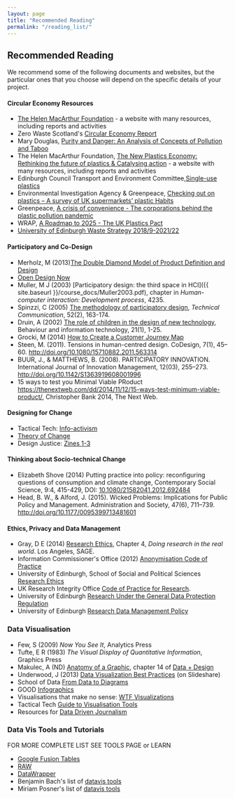 ```yaml
---
layout: page
title: "Recommended Reading"
permalink: "/reading_list/"
---
```

## <a name="essential">Recommended Reading</a>

We recommend some of the following documents and websites, but the particular ones that you choose will depend on the specific details of your project.

#### Circular Economy Resources

* [The Helen MacArthur Foundation](https://www.ellenmacarthurfoundation.org/resources/learn/higher-education-resources) - a website with many resources, including reports and activities
* Zero Waste Scotland's [Circular Economy Report](http://www.zerowastescotland.org.uk/sites/default/files/Circular_economy_Scotland_report.pdf)
* Mary Douglas, [Purity and Danger: An Analysis of Concepts of Pollution and Taboo](https://discovered.ed.ac.uk/primo-explore/search?query=any,contains,Mary%20Douglas%20purity%20%20and%20danger&search_scope=default_scope&sortby=date&vid=44UOE_VU2&facet=frbrgroupid,include,1310796064&offset=0)
* The Helen MacArthur Foundation, [The New Plastics Economy: Rethinking the future of plastics & Catalysing action](https://www.ellenmacarthurfoundation.org/assets/downloads/publications/NPEC-Hybrid_English_22-11-17_Digital.pdf) - a website with many resources, including reports and activities
* Edinburgh Council Transport and Environment Committee,[Single-use plastics](www.edinburgh.gov.uk/download/meetings/id/58087/item_713_-_single_use_plastics)
* Environmental Investigation Agency & Greenpeace, [Checking out on plastics – A survey of UK
supermarkets’ plastic Habits](https://eia-international.org/wp-content/uploads/Checking-out-on-plastics.pdf)
* Greenpeace, [A crisis of convenience - The corporations behind the plastic pollution pandemic](https://www.greenpeace.org/international/publication/19007/a-crisis-of-convenience-the-corporations-behind-the-plastics-pollution-pandemic/)
* WRAP, [A Roadmap to 2025 - The UK Plastics Pact](http://www.wrap.org.uk/content/the-uk-plastics-pact-roadmap-2025)
* [University of Edinburgh Waste Strategy 2018/9-2021/22](https://www.ed.ac.uk/files/atoms/files/waste_strategy.pdf)

#### Participatory and Co-Design

* Merholz, M (2013)[The Double Diamond Model of Product Definition and Design](http://www.peterme.com/2013/09/26/the-double-diamond-model-of-product-definition-and-design/)
* [Open Design Now](http://opendesignnow.org/index.html%3Fp=405.html)
* Muller, M J (2003) [Participatory design: the third space in HCI]({{ site.baseurl }}/course_docs/Muller2003.pdf), 
  chapter in *Human-computer interaction: Development process*, 4235.
* Spinzzi, C (2005) [The methodology of participatory design](https://repositories.lib.utexas.edu/bitstream/handle/2152/28277/SpinuzziTheMethodologyOfParticipatoryDesign.pdf), *Technical Communication*, 52(2), 163-174.
* Druin, A (2002) [The role of children in the design of new technology](http://hcil2.cs.umd.edu/trs/99-23/99-23.pdf), Behaviour and information technology, 21(1), 1-25.
* Grocki, M (2014) 	[How to Create a Customer Journey Map](http://uxmastery.com/how-to-create-a-customer-journey-map/)
* Steen, M. (2011). Tensions in human-centred design. CoDesign, 7(1), 45–60. http://doi.org/10.1080/15710882.2011.563314
* BUUR, J., & MATTHEWS, B. (2008). PARTICIPATORY INNOVATION. International Journal of Innovation Management, 12(03), 255–273. http://doi.org/10.1142/S1363919608001996
* 15 ways to test you Minimal Viable PRoduct https://thenextweb.com/dd/2014/11/12/15-ways-test-minimum-viable-product/,  Christopher Bank  2014, The Next Web.


#### Designing for Change

* Tactical Tech: [Info-activism](https://tacticaltech.org/themes/info-activism/)
* [Theory of Change](https://www.theoryofchange.org/what-is-theory-of-change/)
* Design Justice: [Zines 1-3](http://designjusticenetwork.org/zine/)

#### Thinking about Socio-technical Change
*  Elizabeth Shove (2014) Putting practice into policy: reconfiguring questions of consumption and climate change, Contemporary Social Science, 9:4, 415-429, DOI: [10.1080/21582041.2012.692484](https://www.tandfonline.com/doi/full/10.1080/21582041.2012.692484?src=recsys)
* Head, B. W., & Alford, J. (2015). Wicked Problems: Implications for Public Policy and Management. Administration and Society, 47(6), 711–739. http://doi.org/10.1177/0095399713481601

#### Ethics, Privacy and Data Management

* Gray, D E (2014) [Research Ethics](https://www.learn.ed.ac.uk/bbcswebdav/pid-1708410-dt-content-rid-3168707_1/xid-3168707_1), Chapter 4, *Doing research in the real world*. Los Angeles, SAGE.
* Information Commissioner's Office (2012) [Anonymisation Code of Practice](https://ico.org.uk/media/for-organisations/documents/1061/anonymisation-code.pdf)
* University of Edinburgh, School of Social and Political Sciences [Research Ethics](http://www.sps.ed.ac.uk/research/research_ethics)
* UK Research Integrity Office [Code of Practice for Research](https://ukrio.org/publications/code-of-practice-for-research/). 
* University of Edinburgh [Research Under the General Data Protection Regulation](https://www.ed.ac.uk/files/atoms/files/researchgdpr_0.pdf)
* University of Edinburgh [Research Data Management Policy](https://www.ed.ac.uk/information-services/about/policies-and-regulations/research-data-policy)

### Data Visualisation

* Few, S (2009) *Now You See It*, Analytics Press
* Tufte, E R (1983) *The Visual Display of Quantitative Information*, Graphics Press
* Makulec, A (ND) [Anatomy of a Graphic](https://infoactive.co/data-design/ch14.html), chapter 14 of [Data + Design](https://infoactive.co/data-design/)
* Underwood, J (2013) [Data Visualization Best Practices](http://www.slideshare.net/idigdata/data-visualization-best-practices-2013) (on Slideshare)
* School of Data [From Data to Diagrams](http://schoolofdata.org/handbook/courses/data-to-diagrams/)
* GOOD [Infographics](https://www.good.is/infographics)
* Visualisations that make no sense: [WTF Visualizations](http://viz.wtf)
* Tactical Tech [Guide to Visualisation Tools](https://visualisingadvocacy.org/resources/visualisationtools)
* Resources for [Data Driven Journalism](http://datadrivenjournalism.net/resources)
 
### Data Vis Tools and Tutorials
FOR MORE COMPLETE LIST SEE TOOLS PAGE or LEARN
* [Google Fusion Tables](https://fusiontables.google.com) 
* [RAW](http://app.rawgraphs.io)  
* [DataWrapper](https://app.datawrapper.de)
* Benjamin Bach's list of [datavis tools](https://vishubblog.wordpress.com/tools/)
* Miriam Posner's list of [datavis tools](https://docs.google.com/document/d/1Z-14hgZPMIiAzT6vx1mVg5l60zkRVU9EHgZgK9HHdU4/edit#)
